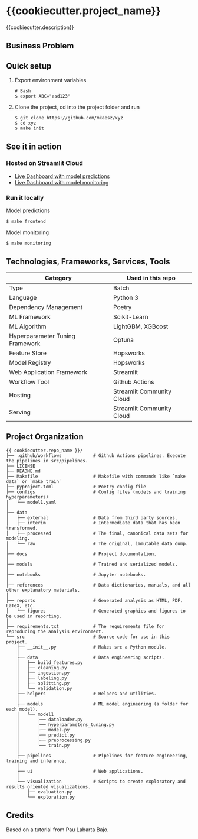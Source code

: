 {{cookiecutter.project_name}}
==============================

{{cookiecutter.description}}

Business Problem
------------

Quick setup
------------

1. Export environment variables
    ```
    # Bash
   $ export ABC="asd123"
    ```

2. Clone the project, cd into the project folder and run
    ```
    $ git clone https://github.com/mkaesz/xyz
    $ cd xyz
    $ make init
    ```

## See it in action
### Hosted on Streamlit Cloud
- [Live Dashboard with model predictions](https://ml-nyctaxidemandpredictor-benvmeyfusqdlquxsmvnak.streamlit.app/)
- [Live Dashboard with model monitoring ](https://ml-nyctaxidemandpredictor-ywu8raur4dgutsjodzcap9.streamlit.app/)

### Run it locally
Model predictions

    $ make frontend
    
Model monitoring

    $ make monitoring

Technologies, Frameworks, Services, Tools
------------

| Category                        | Used in this repo               |
|---------------------------------|---------------------------------|
| Type                            | Batch                     |
| Language                        | Python 3                        |
| Dependency Management           | Poetry                          |
| ML Framework                    | Scikit-Learn                    |
| ML Algorithm                    | LightGBM, XGBoost               |
| Hyperparameter Tuning Framework | Optuna                          |
| Feature Store                   | Hopsworks                       |
| Model Registry                  | Hopsworks                       |
| Web Application Framework       | Streamlit                       |
| Workflow Tool                   | Github Actions                  |
| Hosting                         | Streamlit Community Cloud       |
| Serving                         | Streamlit Community Cloud       |

Project Organization
------------

```
{{ cookiecutter.repo_name }}/
├── .github/workflows            # Github Actions pipelines. Execute the pipelines in src/pipelines.
├── LICENSE     
├── README.md                  
├── Makefile                     # Makefile with commands like `make data` or `make train`    
├── pyproject.toml               # Poetry config file                                    
├── configs                      # Config files (models and training hyperparameters)
│   └── model1.yaml              
│
├── data                         
│   ├── external                 # Data from third party sources.
│   ├── interim                  # Intermediate data that has been transformed.
│   ├── processed                # The final, canonical data sets for modeling.
│   └── raw                      # The original, immutable data dump.
│
├── docs                         # Project documentation.
│
├── models                       # Trained and serialized models.
│
├── notebooks                    # Jupyter notebooks.
│
├── references                   # Data dictionaries, manuals, and all other explanatory materials.
│
├── reports                      # Generated analysis as HTML, PDF, LaTeX, etc.
│   └── figures                  # Generated graphics and figures to be used in reporting.
│
├── requirements.txt             # The requirements file for reproducing the analysis environment.
└── src                          # Source code for use in this project.
    ├── __init__.py              # Makes src a Python module.
    │
    ├── data                     # Data engineering scripts.
    │   ├── build_features.py    
    │   ├── cleaning.py          
    │   ├── ingestion.py         
    │   ├── labeling.py          
    │   ├── splitting.py         
    │   └── validation.py 
    ├── helpers                  # Helpers and utilities. 
    │      
    ├── models                   # ML model engineering (a folder for each model).
    │   └── model1      
    │       ├── dataloader.py    
    │       ├── hyperparameters_tuning.py 
    │       ├── model.py         
    │       ├── predict.py       
    │       ├── preprocessing.py 
    │       └── train.py         
    │
    ├── pipelines                # Pipelines for feature engineering, training and inference.
    │
    ├── ui                       # Web applications.
    │
    └── visualization            # Scripts to create exploratory and results oriented visualizations.
        ├── evaluation.py        
        └── exploration.py       
```

Credits
------------

Based on a tutorial from Pau Labarta Bajo.